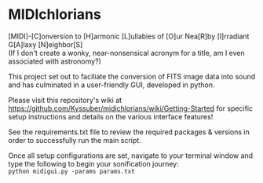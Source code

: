 # MIDIchlorians
[MIDI]-[C]onversion to [H]armonic [L]ullabies of [O]ur Nea[R]by [I]rradiant G[A]laxy [N]eighbor[S] <br>
(If I don't create a wonky, near-nonsensical acronym for a title, am I even associated with astronomy?)

This project set out to faciliate the conversion of FITS image data into sound and has culminated in a user-friendly GUI, developed in python. 

Please visit this repository's wiki at https://github.com/Kyssuber/midichlorians/wiki/Getting-Started for specific setup instructions and details on the various interface features!

See the requirements.txt file to review the required packages & versions in order to successfully run the main script.

Once all setup configurations are set, navigate to your terminal window and type the following to begin your sonification journey: <br>
`python midigui.py -params params.txt`
